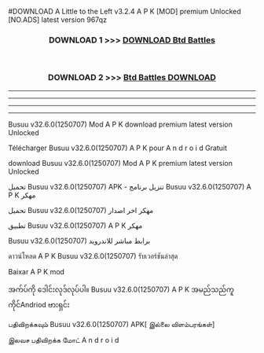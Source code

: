 #DOWNLOAD A Little to the Left v3.2.4 A P K [MOD] premium Unlocked [NO.ADS] latest version 967qz 



<div align="center">

<h3>DOWNLOAD 1 >>> <a href="https://getmod1.web.app/?judule=Btd Battles">DOWNLOAD Btd Battles</a></h3><br>

<h3>DOWNLOAD 2 >>> <a href="https://getmod1.web.app/?judule=Btd Battles">Btd Battles DOWNLOAD </a></h3>

</div>


----------------------------------------------------------

----------------------------------------------------------

----------------------------------------------------------

----------------------------------------------------------


Busuu v32.6.0(1250707) Mod A P K download premium latest version Unlocked

Télécharger  Busuu v32.6.0(1250707) A P K pour A n d r o i d Gratuit

download Busuu v32.6.0(1250707) Mod A P K premium latest version Unlocked

تحميل Busuu v32.6.0(1250707) APK - تنزيل برنامج Busuu v32.6.0(1250707) A P K مهكر

تحميل Busuu v32.6.0(1250707) مهكر اخر اصدار

تطبيق Busuu v32.6.0(1250707) A P K مهكر

Busuu v32.6.0(1250707) برابط مباشر للاندرويد

ดาวน์โหลด A P K Busuu v32.6.0(1250707) รับเวอร์ชันล่าสุด

Baixar A P K mod

အက်ပ်ကို ဒေါင်းလုဒ်လုပ်ပါ။ Busuu v32.6.0(1250707) A P K အမည်သည်ကူကိုင်Andriod ဗားရှင်း

பதிவிறக்கவும் Busuu v32.6.0(1250707) APK[ இல்லை விளம்பரங்கள்] 
 
இலவச பதிவிறக்க மோட் A n d r o i d



